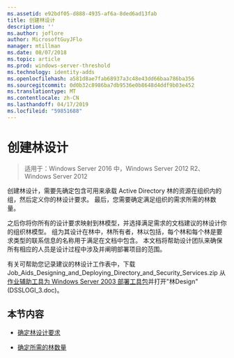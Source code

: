 ```yaml
---
ms.assetid: e92bdf05-d888-4935-af6a-8ded6ad13fab
title: 创建林设计
description: ''
ms.author: joflore
author: MicrosoftGuyJFlo
manager: mtillman
ms.date: 08/07/2018
ms.topic: article
ms.prod: windows-server-threshold
ms.technology: identity-adds
ms.openlocfilehash: a581d8ae7fab68937a3c48e43dd66baa786ba356
ms.sourcegitcommit: 0d0b32c8986ba7db9536e0b8648d4ddf9b03e452
ms.translationtype: MT
ms.contentlocale: zh-CN
ms.lasthandoff: 04/17/2019
ms.locfileid: "59851688"
---
```

# <a name="creating-a-forest-design"></a>创建林设计

>适用于：Windows Server 2016 中，Windows Server 2012 R2、 Windows Server 2012

创建林设计，需要先确定包含可用来承载 Active Directory 林的资源在组织内的组，然后定义你的林设计要求。 最后，您需要确定满足组织的需求所需的林数量。  
  
之后你将你所有的设计要求映射到林模型，并选择满足需求的文档建议的林设计你的组织林模型。 组为其设计在林中，林所有者，林以包括，每个林和每个林是要求类型的联系信息的名称用于满足在文档中包含。 本文档将帮助设计团队来确保所有相应的人员是设计过程中涉及并阐明部署项目的范围。  
  
有关可帮助您记录建议的林设计工作表中，下载 Job_Aids_Designing_and_Deploying_Directory_and_Security_Services.zip 从[作业辅助工具为 Windows Server 2003 部署工具包](https://go.microsoft.com/fwlink/?LinkID=102558)并打开"林Design"(DSSLOGI_3.doc)。  
  
## <a name="in-this-section"></a>本节内容  
  
- [确定林设计要求](../../ad-ds/plan/Identifying-Forest-Design-Requirements.md)  
  
- [确定所需的林数量](../../ad-ds/plan/Determining-the-Number-of-Forests-Required.md)  
